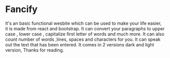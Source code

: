 # Fancify

It's an basic functional wesbite which can be used to make your life easier,
it is made from react and bootstrap.
It can convert your paragraphs to upper case , lower case , capitalize first letter of words and much more.
It can also count number of words ,lines, spaces and characters for you.
It can speak out the text that has been entered.
It comes in 2 versions dark and light version,
Thanks for reading.
